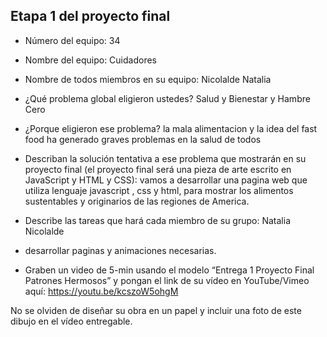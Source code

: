 ## Etapa 1 del proyecto final

- Número del equipo: 34
- Nombre del equipo: Cuidadores
- Nombre de todos miembros en su equipo: 
  Nicolalde Natalia
- ¿Qué problema global eligieron ustedes? Salud y Bienestar y Hambre Cero
- ¿Porque eligieron ese problema? la mala alimentacion y la idea del fast food ha generado graves problemas en la salud de todos
- Describan la solución tentativa a ese problema que mostrarán en su proyecto final (el proyecto final será una pieza de arte escrito en JavaScript y HTML y CSS): vamos a desarrollar una pagina web que utiliza lenguaje javascript , css y html, para mostrar los alimentos sustentables y originarios de las regiones de America. 
- Describe las tareas que hará cada miembro de su grupo: 
Natalia Nicolalde
- desarrollar paginas y animaciones necesarias.

- Graben un video de 5-min usando el modelo “Entrega 1 Proyecto Final Patrones Hermosos” y pongan el link de su vídeo en YouTube/Vimeo aquí:
https://youtu.be/kcszoW5ohgM

No se olviden de diseñar su obra en un papel y incluir una foto de este dibujo en el vídeo entregable.
